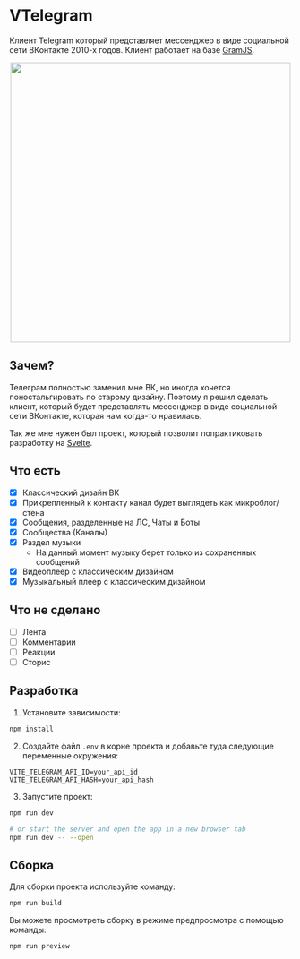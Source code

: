 # VTelegram
Клиент Telegram который представляет мессенджер в виде социальной сети ВКонтакте 2010-х годов. Клиент работает на базе [GramJS](https://github.com/gram-js/gramjs).
<p align="center"> <img src="https://github.com/user-attachments/assets/33aa6939-2ce9-4831-bea1-705283883295" width="500" /> </p>

## Зачем?
Телеграм полностью заменил мне ВК, но иногда хочется поностальгировать по старому дизайну.
Поэтому я решил сделать клиент, который будет представлять мессенджер в виде социальной сети 
ВКонтакте, которая нам когда-то нравилась.   

Так же мне нужен был проект, который позволит попрактиковать разработку на [Svelte](https://svelte.dev).


## Что есть

- [x] Классический дизайн ВК
- [x] Прикрепленный к контакту канал будет выглядеть как микроблог/стена
- [x] Сообщения, разделенные на ЛС, Чаты и Боты
- [x] Сообщества (Каналы)
- [x] Раздел музыки
  - На данный момент музыку берет только из сохраненных сообщений
- [x] Видеоплеер c классическим дизайном
- [x] Музыкальный плеер с классическим дизайном

## Что не сделано
- [ ] Лента
- [ ] Комментарии
- [ ] Реакции
- [ ] Сторис

## Разработка
1. Установите зависимости:
```bash
npm install
```

2. Создайте файл `.env` в корне проекта и добавьте туда следующие переменные окружения:
```env
VITE_TELEGRAM_API_ID=your_api_id
VITE_TELEGRAM_API_HASH=your_api_hash
```

3. Запустите проект:
```bash
npm run dev

# or start the server and open the app in a new browser tab
npm run dev -- --open
```

## Cборка

Для сборки проекта используйте команду:
```bash
npm run build
```

Вы можете просмотреть сборку в режиме предпросмотра с помощью команды:
```bash
npm run preview
```
